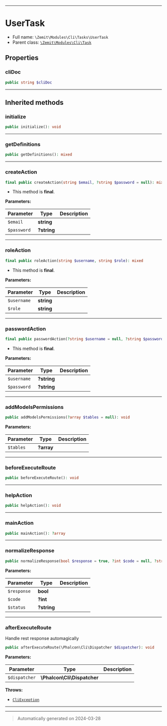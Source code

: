 ***

# UserTask





* Full name: `\Zemit\Modules\Cli\Tasks\UserTask`
* Parent class: [`\Zemit\Modules\Cli\Task`](../Task.md)



## Properties


### cliDoc



```php
public string $cliDoc
```






***



## Inherited methods


### initialize



```php
public initialize(): void
```












***

### getDefinitions



```php
public getDefinitions(): mixed
```












***

### createAction



```php
final public createAction(string $email, ?string $password = null): mixed
```





* This method is **final**.


**Parameters:**

| Parameter | Type | Description |
|-----------|------|-------------|
| `$email` | **string** |  |
| `$password` | **?string** |  |





***

### roleAction



```php
final public roleAction(string $username, string $role): mixed
```





* This method is **final**.


**Parameters:**

| Parameter | Type | Description |
|-----------|------|-------------|
| `$username` | **string** |  |
| `$role` | **string** |  |





***

### passwordAction



```php
final public passwordAction(?string $username = null, ?string $password = null): array
```





* This method is **final**.


**Parameters:**

| Parameter | Type | Description |
|-----------|------|-------------|
| `$username` | **?string** |  |
| `$password` | **?string** |  |





***

### addModelsPermissions



```php
public addModelsPermissions(?array $tables = null): void
```








**Parameters:**

| Parameter | Type | Description |
|-----------|------|-------------|
| `$tables` | **?array** |  |





***

### beforeExecuteRoute



```php
public beforeExecuteRoute(): void
```












***

### helpAction



```php
public helpAction(): void
```












***

### mainAction



```php
public mainAction(): ?array
```












***

### normalizeResponse



```php
public normalizeResponse(bool $response = true, ?int $code = null, ?string $status = null): array
```








**Parameters:**

| Parameter | Type | Description |
|-----------|------|-------------|
| `$response` | **bool** |  |
| `$code` | **?int** |  |
| `$status` | **?string** |  |





***

### afterExecuteRoute

Handle rest response automagically

```php
public afterExecuteRoute(\Phalcon\Cli\Dispatcher $dispatcher): void
```








**Parameters:**

| Parameter | Type | Description |
|-----------|------|-------------|
| `$dispatcher` | **\Phalcon\Cli\Dispatcher** |  |




**Throws:**

- [`CliException`](../../../Exception/CliException.md)



***


***
> Automatically generated on 2024-03-28
